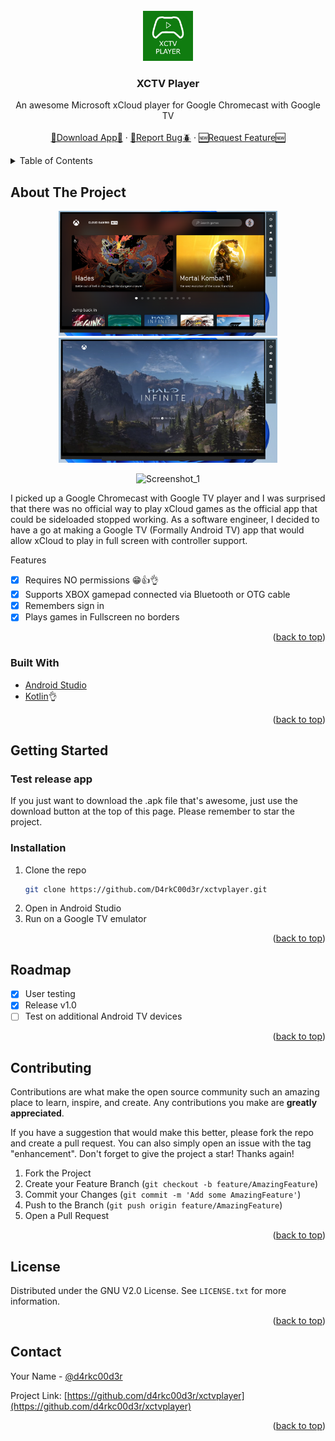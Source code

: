 <div id="top"></div>
<!-- PROJECT LOGO -->
<br />
<div align="center">
  <a href="https://github.com/othneildrew/Best-README-Template">
    <img src="screenshot/icon.png" alt="Logo" width="80" height="80">
  </a>

  <h3 align="center">XCTV Player</h3>

  <p align="center">
    An awesome Microsoft xCloud player for Google Chromecast with Google TV
    <br />
    <br />
    <a href="https://github.com/D4rkC00d3r/xctvplayer/releases/tag/1.0">🔽Download App🔽</a>
    ·
    <a href="https://github.com/D4rkC00d3r/xctvplayer/issues">🐛Report Bug🪲</a>
    ·
    <a href="https://github.com/D4rkC00d3r/xctvplayer/issues">🆕Request Feature🆕</a>
  </p>
</div>



<!-- TABLE OF CONTENTS -->
<details>
  <summary>Table of Contents</summary>
  <ol>
    <li>
      <a href="#about-the-project">About The Project</a>
      <ul>
        <li><a href="#built-with">Built With</a></li>
      </ul>
    </li>
    <li>
      <a href="#getting-started">Getting Started</a>
      <ul>
        <li><a href="#installation">Installation</a></li>
      </ul>
    </li>
    <li><a href="#roadmap">Roadmap</a></li>
    <li><a href="#license">License</a></li>
    <li><a href="#contact">Contact</a></li>
  </ol>
</details>



<!-- ABOUT THE PROJECT -->
## About The Project

<p align="center">
<img src="screenshot/xctvplayer_ss1.png" alt="Screenshot_1" width="350" height="200"><img src="screenshot/xctvplayer_ss3.png" alt="Screenshot_1" width="350" height="200">
</p>

<p align="center">
  <img src="screenshot/demo.gif" alt="Screenshot_1" width="400" height="250">
</p>



I picked up a Google Chromecast with Google TV player and I was surprised that there was no official way to play xCloud games as the official app that could be sideloaded stopped working. As a software engineer, I decided to have a go at making a Google TV (Formally Android TV) app that would allow xCloud to play in full screen with controller support. 

Features
- [X] Requires NO permissions 😁👍👌
- [X] Supports XBOX gamepad connected via Bluetooth or OTG cable
- [X] Remembers sign in
- [X] Plays games in Fullscreen no borders

<p align="right">(<a href="#top">back to top</a>)</p>

### Built With

* [Android Studio](https://developer.android.com/studio)
* [Kotlin](https://kotlinlang.org/)👌

<p align="right">(<a href="#top">back to top</a>)</p>

<!-- GETTING STARTED -->
## Getting Started

### Test release app
If you just want to download the .apk file that's awesome, just use the download button at the top of this page. Please remember to star the project.

### Installation

1. Clone the repo
   ```sh
   git clone https://github.com/D4rkC00d3r/xctvplayer.git
   ```
3. Open in Android Studio
4. Run on a Google TV emulator

<p align="right">(<a href="#top">back to top</a>)</p>

<!-- ROADMAP -->
## Roadmap

- [x] User testing
- [x] Release v1.0
- [ ] Test on additional Android TV devices

<p align="right">(<a href="#top">back to top</a>)</p>


<!-- CONTRIBUTING -->
## Contributing

Contributions are what make the open source community such an amazing place to learn, inspire, and create. Any contributions you make are **greatly appreciated**.

If you have a suggestion that would make this better, please fork the repo and create a pull request. You can also simply open an issue with the tag "enhancement".
Don't forget to give the project a star! Thanks again!

1. Fork the Project
2. Create your Feature Branch (`git checkout -b feature/AmazingFeature`)
3. Commit your Changes (`git commit -m 'Add some AmazingFeature'`)
4. Push to the Branch (`git push origin feature/AmazingFeature`)
5. Open a Pull Request

<p align="right">(<a href="#top">back to top</a>)</p>



<!-- LICENSE -->
## License

Distributed under the GNU V2.0 License. See `LICENSE.txt` for more information.

<p align="right">(<a href="#top">back to top</a>)</p>



<!-- CONTACT -->
## Contact

Your Name - [@d4rkc00d3r](https://twitter.com/d4rkc00d3r)

Project Link: [https://github.com/d4rkc00d3r/xctvplayer](https://github.com/d4rkc00d3r/xctvplayer)

<p align="right">(<a href="#top">back to top</a>)</p>
